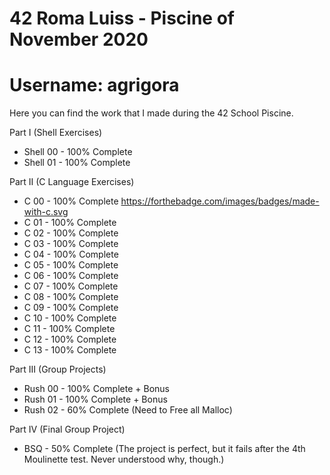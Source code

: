 # 42 Roma Luiss - Piscine of November 2020
# Username: agrigora
Here you can find the work that I made during the 42 School Piscine. 

Part I (Shell Exercises)
- Shell 00 - 100% Complete
- Shell 01 - 100% Complete

Part II (C Language Exercises)
- C 00 - 100% Complete https://forthebadge.com/images/badges/made-with-c.svg
- C 01 - 100% Complete
- C 02 - 100% Complete
- C 03 - 100% Complete
- C 04 - 100% Complete
- C 05 - 100% Complete
- C 06 - 100% Complete
- C 07 - 100% Complete
- C 08 - 100% Complete
- C 09 - 100% Complete
- C 10 - 100% Complete
- C 11 - 100% Complete
- C 12 - 100% Complete
- C 13 - 100% Complete

Part III (Group Projects)
- Rush 00 - 100% Complete + Bonus
- Rush 01 - 100% Complete + Bonus
- Rush 02 - 60% Complete (Need to Free all Malloc)

Part IV (Final Group Project)
- BSQ - 50% Complete (The project is perfect, but it fails after the 4th Moulinette test. Never understood why, though.)
